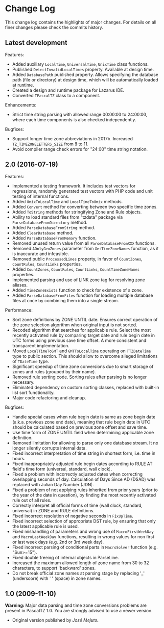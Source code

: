 # Change Log

This change log contains the highlights of major changes. For details on all finer changes please check the commits history.

## Latest development

Features:

- Added auxiliary `LocalTime`, `UniversalTime`, `UnixTime` class functions.
- Published `DetectInvalidLocalTimes` property. Available at design time.
- Added `DatabasePath` published property. Allows specifying the database path (file or directory) at design time, which will be automatically loaded at runtime.
- Created a design and runtime package for Lazarus IDE.
- Converted `TPascalTZ` class to a component.

Enhancements:

- Strict time string parsing with allowed range 00:00:00 to 24:00:00, where each time components is also checked independently.

Bugfixes:

- Support longer time zone abbreviations in 2017b. Increased `TZ_TIMEZONELETTERS_SIZE` from 8 to 11.
- Avoid compiler range check errors for "24:00" time string notation.

## 2.0 (2016-07-19)

Features:

- Implemented a testing framework. It includes test vectors for regressions, randomly generated test vectors with PHP code and unit testing of internal functions.
- Added `UnixToLocalTime` and `LocalTimeToUnix` methods.
- Added `Convert` method for converting between two specific time zones.
- Added `ToString` methods for stringifying Zone and Rule objects.
- Ability to load standard files from "tzdata" package via `ParseDatabaseFromDirectory` method.
- Added `ParseDatabaseFromString` method.
- Added `ClearDatabase` method.
- Added `ParseDatabaseFromMemory` function.
- Removed unused return value from all `ParseDatabaseFromXXX` functions.
- Removed `AOnlyGeoZones` parameter from `GetTimeZoneNames` function, as it is inaccurate and infeasible.
- Removed public `ProcessedLines` property, in favor of `CountZones`, `CountRules`, `CountLinks` properties.
- Added `CountZones`, `CountRules`, `CountLinks`, `CountTimeZoneNames` properties.
- Implemented parsing and use of LINK zone tag for resolving zone aliases.
- Added `TimeZoneExists` function to check for existence of a zone.
- Added `ParseDatabaseFromFiles` function for loading multiple database files at once by combining them into a single stream.

Performance:

- Sort zone definitions by ZONE UNTIL date. Ensures correct operation of the zone selection algorithm when original input is not sorted.
- Recoded algorithm that searches for applicable rule. Select the most recently activated rule by comparing target date and rule begin date in UTC forms using previous save time offset. A more consistent and transparent implementation.
- Moved `LocalTimeToGMT` and `GMTToLocalTime` operating on `TTZDateTime` type to public section. This should allow to overcome alleged limitations of `TDateTime` type.
- Significant speedup of time zone conversions due to smart storage of zones and rules (grouped by their name).
- Removed rule sorting code. Sorting rules after parsing is no longer necessary.
- Eliminated dependency on custom sorting classes, replaced with built-in list sort functionality.
- Major code refactoring and cleanup.

Bugfixes:

- Handle special cases when rule begin date is same as zone begin date (a.k.a. previous zone end date), meaning that rule begin date in UTC should be calculated based on previous zone offset and save time.
- Use time form of ZONE UNTIL field when determining applicable zone definition.
- Removed limitation for allowing to parse only one database stream. It no longer silently corrupts internal data.
- Fixed incorrect interpretation of time string in shortest form, i.e. time in hours.
- Fixed inappropriately adjusted rule begin dates according to RULE AT field's time form (universal, standard, wall clock).
- Fixed a problem with incorrectly adjusted dates when correcting overlapping seconds of day. Calculation of Days Since AD (DSAD) was replaced with Julian Day Number (JDN).
- Fixed a problem of not applying rules inherited from prior years (prior to the year of the date in question), by finding the most recently activated rule out of all rules.
- Correctly interpret all official forms of time (wall clock, standard, universal) in ZONE and RULE definitions.
- Fixed incorrect resolution of negative seconds in `FixUpTime`.
- Fixed incorrect selection of appropriate DST rule, by ensuring that only the latest applicable rule is used.
- Fixed mishandling of parameters and wrong use of `MacroFirstWeekDay` and `MacroLastWeekDay` functions, resulting in wrong values for non first or last week days (e.g. 2nd or 3rd week day).
- Fixed incorrect parsing of conditional parts in `MacroSolver` function (e.g. "Sun>=15").
- Fixed double freeing of internal objects in ParseLine.
- Increased the maximum allowed length of zone name from 30 to 32 characters, to support 'backward' zones.
- Do not break official zone names at parsing stage by replacing '_' (underscore) with ' ' (space) in zone names.

## 1.0 (2009-11-10)

**Warning:** Major data parsing and time zone conversions problems are present in PascalTZ 1.0. You are strongly advised to use a newer version.

- Original version published by *José Mejuto*.
